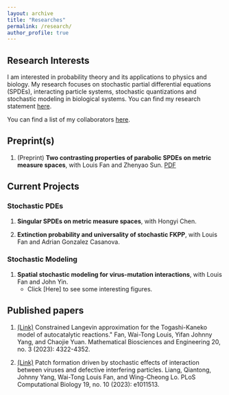 ```yaml
---
layout: archive
title: "Researches"
permalink: /research/
author_profile: true
---
```


## Research Interests
I am interested in probability theory and its applications to physics and biology. My research focuses on stochastic partial differential equations (SPDEs), interacting particle systems, stochastic quantizations and stochastic modeling in biological systems. You can find my research statement [here](/files/RS_Johnny.pdf).

You can find a list of my collaborators [here](/collaborators/).

## Preprint(s)

1. (Preprint) **Two contrasting properties of parabolic SPDEs on metric measure spaces**, with Louis Fan and Zhenyao Sun. [PDF](/files/SPDE%20on%20MMS.pdf)

## Current Projects

### Stochastic PDEs

1. **Singular SPDEs on metric measure spaces**, with Hongyi Chen.


2. **Extinction probability and universality of stochastic FKPP**, with Louis Fan and Adrian Gonzalez Casanova.



### Stochastic Modeling

1. **Spatial stochastic modeling for virus-mutation interactions**, with Louis Fan and John Yin.
    * Click [Here] to see some interesting figures.


## Published papers

1. [(Link)](https://www.aimspress.com/article/doi/10.3934/mbe.2023201) Constrained Langevin approximation for the Togashi-Kaneko model of autocatalytic reactions." Fan, Wai-Tong Louis, Yifan Johnny Yang, and Chaojie Yuan. Mathematical Biosciences and Engineering 20, no. 3 (2023): 4322-4352.

2. [(Link)](https://journals.plos.org/ploscompbiol/article?id=10.1371/journal.pcbi.1011513) Patch formation driven by stochastic effects of interaction between viruses and defective interfering particles. Liang, Qiantong, Johnny Yang, Wai-Tong Louis Fan, and Wing-Cheong Lo. PLoS Computational Biology 19, no. 10 (2023): e1011513.